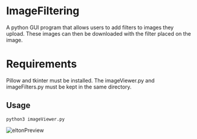# ImageFiltering
A python GUI program that allows users to add filters to images they upload.
These images can then be downloaded with the filter placed on the image.

# Requirements
Pillow and tkinter must be installed.
The imageViewer.py and imageFilters.py must be kept in the same directory.

## Usage

```
python3 imageViewer.py
```
![eltonPreview](https://user-images.githubusercontent.com/61432155/87740836-2f01b000-c7b1-11ea-97f2-12e0c122ebf2.png)
